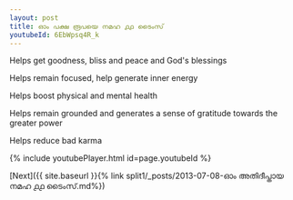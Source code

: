 ```yaml
---
layout: post
title: ഓം പക്ഷ രൂപയെ നമഹ ൧൧ ടൈംസ്
youtubeId: 6EbWpsq4R_k
---
```

 
 
Helps get goodness, bliss and peace and God's blessings
 
Helps remain focused, help generate inner energy 
 
Helps boost physical and mental health 
 
Helps remain grounded and generates a sense of gratitude towards the greater power 
 
Helps reduce bad karma
 
 
 
 


{% include youtubePlayer.html id=page.youtubeId %}
 
[Next]({{ site.baseurl }}{% link  split1/_posts/2013-07-08-ഓം അതിദീപ്തായ നമഹ ൧൧ ടൈംസ്.md%})
 
